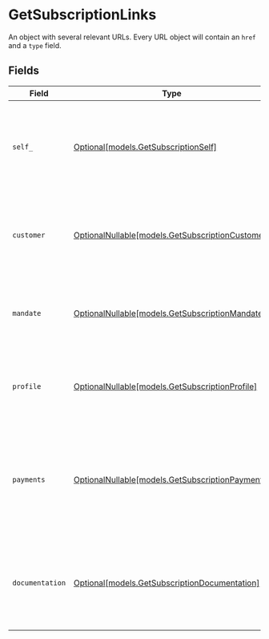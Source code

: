 # GetSubscriptionLinks

An object with several relevant URLs. Every URL object will contain an `href` and a `type` field.


## Fields

| Field                                                                                                                         | Type                                                                                                                          | Required                                                                                                                      | Description                                                                                                                   |
| ----------------------------------------------------------------------------------------------------------------------------- | ----------------------------------------------------------------------------------------------------------------------------- | ----------------------------------------------------------------------------------------------------------------------------- | ----------------------------------------------------------------------------------------------------------------------------- |
| `self_`                                                                                                                       | [Optional[models.GetSubscriptionSelf]](../models/getsubscriptionself.md)                                                      | :heavy_minus_sign:                                                                                                            | In v2 endpoints, URLs are commonly represented as objects with an `href` and `type` field.                                    |
| `customer`                                                                                                                    | [OptionalNullable[models.GetSubscriptionCustomer]](../models/getsubscriptioncustomer.md)                                      | :heavy_minus_sign:                                                                                                            | The API resource URL of the [customer](get-customer) this subscription was created for.                                       |
| `mandate`                                                                                                                     | [OptionalNullable[models.GetSubscriptionMandate]](../models/getsubscriptionmandate.md)                                        | :heavy_minus_sign:                                                                                                            | The API resource URL of the [mandate](get-mandate) this subscription was created for.                                         |
| `profile`                                                                                                                     | [OptionalNullable[models.GetSubscriptionProfile]](../models/getsubscriptionprofile.md)                                        | :heavy_minus_sign:                                                                                                            | The API resource URL of the [profile](get-profile) this subscription was created for.                                         |
| `payments`                                                                                                                    | [OptionalNullable[models.GetSubscriptionPayments]](../models/getsubscriptionpayments.md)                                      | :heavy_minus_sign:                                                                                                            | The API resource URL of the [payments](list-payments) created for this subscription. Omitted if no such<br/>payments exist (yet). |
| `documentation`                                                                                                               | [Optional[models.GetSubscriptionDocumentation]](../models/getsubscriptiondocumentation.md)                                    | :heavy_minus_sign:                                                                                                            | In v2 endpoints, URLs are commonly represented as objects with an `href` and `type` field.                                    |